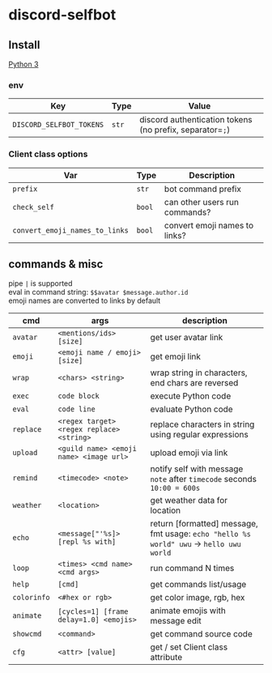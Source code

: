 # discord-selfbot

## Install

[Python 3](https://www.python.org/)

### env

|      Key                 | Type  |                Value                                     |
|--------------------------|-------|----------------------------------------------------------|
| `DISCORD_SELFBOT_TOKENS` | `str` | discord authentication tokens (no prefix, separator=`;`) |

### Client class options

|     Var                         |  Type  |          Description           |
|---------------------------------|--------|--------------------------------|
| `prefix`                        | `str`  | bot command prefix             |
| `check_self`                    | `bool` | can other users run commands?  |
| `convert_emoji_names_to_links`  | `bool` | convert emoji names to links?  |

## commands & misc

pipe `|` is supported  
eval in command string: `$$avatar $message.author.id`  
emoji names are converted to links by default

|   cmd          |                  args                     |                                          description                                    |
|----------------|-------------------------------------------|-----------------------------------------------------------------------------------------|
| `avatar`       | `<mentions/ids> [size]`                   | get user avatar link                                                                    |
| `emoji`        | `<emoji name / emoji> [size]`             | get emoji link                                                                          |
| `wrap`         | `<chars> <string>`                        | wrap string in characters, end chars are reversed                                       |
| `exec`         | `code block`                              | execute  Python code                                                                    |
| `eval`         | `code line`                               | evaluate Python code                                                                    |
| `replace`      | `<regex target> <regex replace> <string>` | replace characters in string using regular expressions                                  |
| `upload`       | `<guild name> <emoji name> <image url>`   | upload emoji via link                                                                   |
| `remind`       | `<timecode> <note>`                       | notify self with message `note` after `timecode` seconds `10:00 = 600s`                 |
| `weather`      | `<location>`                              | get weather data for location                                                           |
| `echo`         | `<message["'%s]> [repl %s with]`          | return [formatted] message, fmt usage: `echo "hello %s world" uwu` -> `hello uwu world` |
| `loop`         | `<times> <cmd name> <cmd args>`           | run command N times                                                                     |
| `help`         | `[cmd]`                                   | get commands list/usage                                                                 |
| `colorinfo`    | `<#hex or rgb>`                           | get color image, rgb, hex                                                               |
| `animate`      | `[cycles=1] [frame delay=1.0] <emojis>`   | animate emojis with message edit                                                        |
| `showcmd`      | `<command>`                               | get command source code                                                                 |
| `cfg`          | `<attr> [value]`                          | get / set Client class attribute                                                        |
